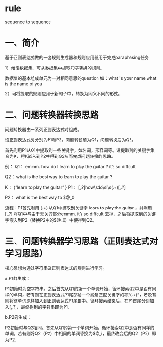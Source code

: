 # rule
sequence to sequence
# 一、简介
基于正则表达式做的一套规则生成器和规则应用器用于完成paraphasing任务

1）给定数据集，可从数据集中提取句子转换的规则。

数据集的基本组成单元为一对相同意思的question
如：what 's your name
what is the name of you

2）可将提取的规则应用于新句子中，转换为同义不同的形式。

# 二、问题转换器转换思路
问题转换器由一系列正则表达式对组成。

设正则表达式对分别为P1和P2。问题转换前为Q1，问题转换后为Q2。

首先利用P1从Q1中提取到一些关键字，如名词，形容词等。设提取到的关键字集合为K，将K嵌入到P2中得到Q2从而完成问题转换的思路。

例：
Q1： emmm. how do I learn to play the guitar ? it’s so diffcult 

Q2： what is the best way to learn to play the guitar ?  

K：  {“learn to play the guitar” }
P1：  [\,\.\?]how\sdo\si\s(.+)[\,\.\?]

P2：  what is the best way to $@_0

流程：P1首先利用 (.+) 从Q1中提取到关键字 learn to play the guitar ，并利用[\,\.\?] 将Q1中与主干无关的部分emmm. it’s so diffcult  去掉，之后将提取到的关键字嵌入到P2（替换P2中的$@_0）中便得到Q2。
# 三、问题转换器学习思路（正则表达式对学习思路）
核心思想为通过字符串及正则表达式的规则进行学习。

a.P1的生成：

P1初始时为空字符串。之后首先从Q1的第一个单词开始，循环搜索Q2中是否有同样的单词，若有则在正则表达式P1尾部加一个能够匹配关键字的项“(.+)”，若没有则将该单词原样加入到正则表达式P1尾部中。循环搜索结束后，在P1首尾分别加入[\,\.\?]，最终得到的字符串即为P1.

b.P2的生成：

P2初始时与Q2相同。首先从Q1的第一个单词开始，循环搜索Q2中是否有同样的单词，若有则将Q2（P2）中相同的单词替换为$@_i，最终改变后的Q2（P2）即为P2.



